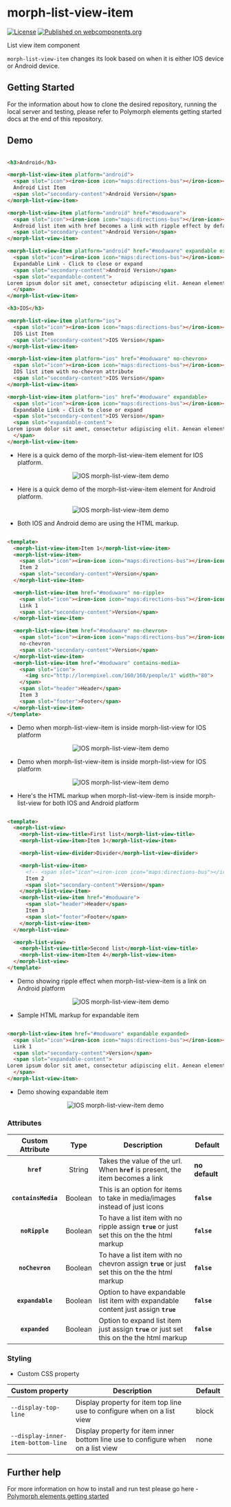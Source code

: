 # morph-list-view-item

[![License](https://img.shields.io/badge/License-Apache%202.0-blue.svg)](https://opensource.org/licenses/Apache-2.0) [![Published on webcomponents.org](https://img.shields.io/badge/webcomponents.org-published-blue.svg)](https://www.webcomponents.org/element/PolymerElements/paper-progress)

List view item component

`morph-list-view-item` changes its look based on when it is either IOS device or Android device.

## Getting Started

For the information about how to clone the desired repository, running the local server and testing, please refer to Polymorph elements getting started docs at the end of this repository.

## Demo

<!---

```
<custom-element-demo>
  <template>
    <script src="../webcomponentsjs/webcomponents-lite.js"></script>
    <link rel="import" href="../iron-icons/maps-icons.html">
    <link rel="import" href="morph-list-view-item.html">
    <next-code-block></next-code-block>
  </template>
</custom-element-demo>
```
-->

```html

<h3>Android</h3>

<morph-list-view-item platform="android">
  <span slot="icon"><iron-icon icon="maps:directions-bus"></iron-icon></span>
  Android List Item
  <span slot="secondary-content">Android Version</span> 
</morph-list-view-item>

<morph-list-view-item platform="android" href="#moduware">
  <span slot="icon"><iron-icon icon="maps:directions-bus"></iron-icon></span>
  Android list item with href becomes a link with ripple effect by default
  <span slot="secondary-content">Android Version</span> 
</morph-list-view-item>

<morph-list-view-item platform="android" href="#moduware" expandable expanded>
  <span slot="icon"><iron-icon icon="maps:directions-bus"></iron-icon></span>
  Expandable Link - Click to close or expand
  <span slot="secondary-content">Android Version</span>
  <span slot="expandable-content">
Lorem ipsum dolor sit amet, consectetur adipiscing elit. Aenean elementum id neque nec commodo. Sed vel justo at turpis laoreet pellentesque quis sed lorem. Integer semper arcu nibh, non mollis arcu tempor vel. Sed pharetra tortor vitae est rhoncus, vel congue dui sollicitudin. Donec eu arcu dignissim felis viverra blandit suscipit eget ipsum.
  </span>
</morph-list-view-item>

<h3>IOS</h3>

<morph-list-view-item platform="ios">
  <span slot="icon"><iron-icon icon="maps:directions-bus"></iron-icon></span>
  IOS List Item
  <span slot="secondary-content">IOS Version</span> 
</morph-list-view-item>

<morph-list-view-item platform="ios" href="#moduware" no-chevron>
  <span slot="icon"><iron-icon icon="maps:directions-bus"></iron-icon></span>
  IOS list item with no-chevron attribute
  <span slot="secondary-content">IOS Version</span> 
</morph-list-view-item>

<morph-list-view-item platform="ios" href="#moduware" expandable>
  <span slot="icon"><iron-icon icon="maps:directions-bus"></iron-icon></span>
  Expandable Link - Click to close or expand
  <span slot="secondary-content">IOS Version</span>
  <span slot="expandable-content">
Lorem ipsum dolor sit amet, consectetur adipiscing elit. Aenean elementum id neque nec commodo. Sed vel justo at turpis laoreet pellentesque quis sed lorem. Integer semper arcu nibh, non mollis arcu tempor vel. Sed pharetra tortor vitae est rhoncus, vel congue dui sollicitudin. Donec eu arcu dignissim felis viverra blandit suscipit eget ipsum.
  </span>
</morph-list-view-item>

```

- Here is a quick demo of the morph-list-view-item element for IOS platform.

  <p align="center">
    <img src="demo-images/ios-basic-demo.png" alt="IOS morph-list-view-item demo"/>
  </p>

- Here is a quick demo of the morph-list-view-item element for Android platform.

  <p align="center">
    <img src="demo-images/android-basic-demo.png" alt="IOS morph-list-view-item demo"/>
  </p>

- Both IOS and Android demo are using the HTML markup. 

```html

<template>
  <morph-list-view-item>Item 1</morph-list-view-item>
  <morph-list-view-item>
    <span slot="icon"><iron-icon icon="maps:directions-bus"></iron-icon></span>
    Item 2
    <span slot="secondary-content">Version</span> 
  </morph-list-view-item>

  <morph-list-view-item href="#moduware" no-ripple>
    <span slot="icon"><iron-icon icon="maps:directions-bus"></iron-icon></span>
    Link 1
    <span slot="secondary-content">Version</span> 
  </morph-list-view-item>

  <morph-list-view-item href="#moduware" no-chevron>
    <span slot="icon"><iron-icon icon="maps:directions-bus"></iron-icon></span>
    no-chevron
    <span slot="secondary-content">Version</span> 
  </morph-list-view-item>
  <morph-list-view-item href="#moduware" contains-media>
    <span slot="icon">
      <img src="http://lorempixel.com/160/160/people/1" width="80">
    </span>
    <span slot="header">Header</span>
    Item 3
    <span slot="footer">Footer</span>
  </morph-list-view-item>
</template>

```

- Demo when morph-list-view-item is inside morph-list-view for IOS platform

  <p align="center">
    <img src="demo-images/ios-with-morph-list-view-demo.png" alt="IOS morph-list-view-item demo"/>
  </p>

- Demo when morph-list-view-item is inside morph-list-view for IOS platform

  <p align="center">
    <img src="demo-images/android-with-morph-list-view-demo.png" alt="IOS morph-list-view-item demo"/>
  </p>

- Here's the HTML markup when morph-list-view-item is inside morph-list-view for both IOS and Android platform

```html

<template>
  <morph-list-view>
    <morph-list-view-title>First list</morph-list-view-title>
    <morph-list-view-item>Item 1</morph-list-view-item>

    <morph-list-view-divider>Divider</morph-list-view-divider>

    <morph-list-view-item>
      <!-- <span slot="icon"><iron-icon icon="maps:directions-bus"></iron-icon></span> -->
      Item 2
      <span slot="secondary-content">Version</span> 
    </morph-list-view-item>
    <morph-list-view-item href="#moduware">
      <span slot="header">Header</span>
      Item 3
      <span slot="footer">Footer</span>
    </morph-list-view-item>
  </morph-list-view>

  <morph-list-view>
    <morph-list-view-title>Second list</morph-list-view-title>
    <morph-list-view-item>Item 4</morph-list-view-item>
  </morph-list-view>
</template>

```

- Demo showing ripple effect when morph-list-view-item is a link on Android platform

  <p align="center">
    <img src="demo-images/android-list-view-item-with-demo.gif" alt="IOS morph-list-view-item demo"/>
  </p>

- Sample HTML markup for expandable item

```html

<morph-list-view-item href="#moduware" expandable expanded>
  <span slot="icon"><iron-icon icon="maps:directions-bus"></iron-icon></span>
  Link 1
  <span slot="secondary-content">Version</span>
  <span slot="expandable-content">
Lorem ipsum dolor sit amet, consectetur adipiscing elit. Aenean elementum id neque nec commodo. Sed vel justo at turpis laoreet pellentesque quis sed lorem. Integer semper arcu nibh, non mollis arcu tempor vel. Sed pharetra tortor vitae est rhoncus, vel congue dui sollicitudin. Donec eu arcu dignissim felis viverra blandit suscipit eget ipsum.
  </span>
</morph-list-view-item>

```

  - Demo showing expandable item

  <p align="center">
    <img src="demo-images/expandable-list-view-item-demo.gif" alt="IOS morph-list-view-item demo"/>
  </p>
  
### Attributes

|     Custom Attribute    |   Type  | Description                                                                                   | Default        |
|:-----------------------:|:-------:|-----------------------------------------------------------------------------------------------|----------------|
|       **`href`**        | String  | Takes the value of the url. When **`href`** is present, the item becomes a link               | **no default** |
|    **`containsMedia`**  | Boolean | This is an option for items to take in media/images instead of just icons                     | **`false`**    |
|    **`noRipple`**       | Boolean | To have a list item with no ripple assign **`true`** or just set this on the the html markup  | **`false`**    |
|    **`noChevron`**      | Boolean | To have a list item with no chevron assign **`true`** or just set this on the the html markup | **`false`**    |
|    **`expandable`**     | Boolean | Option to have expandable list item with expandable content just assign **`true`**            | **`false`**    |
|    **`expanded`**       | Boolean | Option to expand list item just assign **`true`** or just set this on the the html markup     | **`false`**    |

### Styling

- Custom CSS property

Custom property                    | Description                                                                      | Default    |
-----------------------------------|----------------------------------------------------------------------------------|------------|
`--display-top-line`               | Display property for item top line use to configure when on a list view          | block      |
`--display-inner-item-bottom-line` | Display property for item inner bottom line use to configure when on a list view | none       |

## Further help

For more information on how to install and run test please go here - [Polymorph elements getting started]

[Polymorph elements getting started]: https://github.com/moduware/polymorph-components/blob/master/INFO.md

